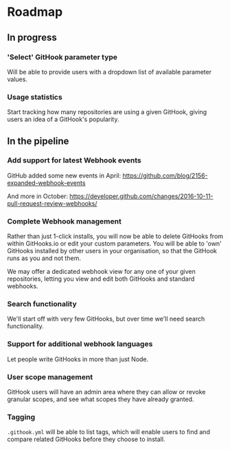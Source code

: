 # Roadmap

## In progress

### 'Select' GitHook parameter type
Will be able to provide users with a dropdown list of available parameter values.

### Usage statistics
Start tracking how many repositories are using a given GitHook, giving users an idea of a GitHook's popularity.

## In the pipeline

### Add support for latest Webhook events
GitHub added some new events in April: https://github.com/blog/2156-expanded-webhook-events

And more in October: https://developer.github.com/changes/2016-10-11-pull-request-review-webhooks/

### Complete Webhook management
Rather than just 1-click installs, you will now be able to delete GitHooks from within GitHooks.io or edit your custom parameters. You will be able to 'own' GitHooks installed by other users in your organisation, so that the GitHook runs as you and not them.

We may offer a dedicated webhook view for any one of your given repositories, letting you view and edit both GitHooks and standard webhooks.

### Search functionality
We'll start off with very few GitHooks, but over time we'll need search functionality.

### Support for additional webhook languages
Let people write GitHooks in more than just Node.

### User scope management
GitHook users will have an admin area where they can allow or revoke granular scopes, and see what scopes they have already granted.

### Tagging
`.githook.yml` will be able to list tags, which will enable users to find and compare related GitHooks before they choose to install.
